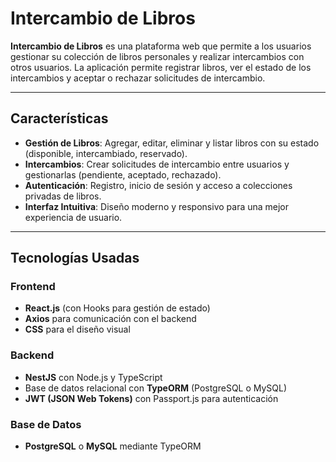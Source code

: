 # Intercambio de Libros

**Intercambio de Libros** es una plataforma web que permite a los usuarios gestionar su colección de libros personales y realizar intercambios con otros usuarios. La aplicación permite registrar libros, ver el estado de los intercambios y aceptar o rechazar solicitudes de intercambio.

---

## Características

- **Gestión de Libros**: Agregar, editar, eliminar y listar libros con su estado (disponible, intercambiado, reservado).  
- **Intercambios**: Crear solicitudes de intercambio entre usuarios y gestionarlas (pendiente, aceptado, rechazado).  
- **Autenticación**: Registro, inicio de sesión y acceso a colecciones privadas de libros.  
- **Interfaz Intuitiva**: Diseño moderno y responsivo para una mejor experiencia de usuario.  

---

## Tecnologías Usadas

### Frontend
- **React.js** (con Hooks para gestión de estado)  
- **Axios** para comunicación con el backend  
- **CSS** para el diseño visual  

### Backend
- **NestJS** con Node.js y TypeScript  
- Base de datos relacional con **TypeORM** (PostgreSQL o MySQL)  
- **JWT (JSON Web Tokens)** con Passport.js para autenticación  

### Base de Datos
- **PostgreSQL** o **MySQL** mediante TypeORM






